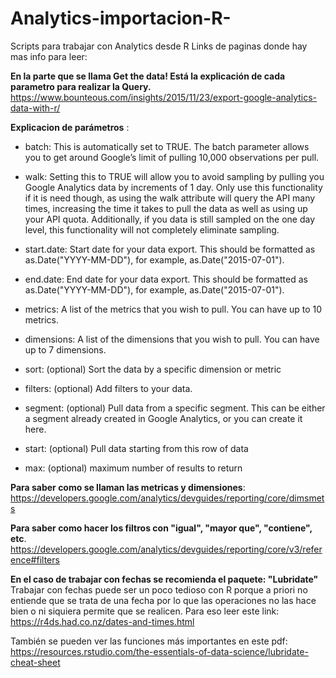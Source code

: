 # Analytics-importacion-R-
Scripts para trabajar con Analytics desde R 
Links de paginas donde hay mas info para leer: 


<b>En la parte que se llama Get the data! Está la explicación de cada parametro para realizar la Query.</b> 
https://www.bounteous.com/insights/2015/11/23/export-google-analytics-data-with-r/

<b>Explicacion de parámetros</b> : 
- batch: This is automatically set to TRUE. The batch parameter allows you to get around Google’s limit of pulling 10,000 observations per pull.

- walk: Setting this to TRUE will allow you to avoid sampling by pulling you Google Analytics data by increments of 1 day. Only use this functionality if it is need though, as using the walk attribute will query the API many times, increasing the time it takes to pull the data as well as using up your API quota. Additionally, if you data is still sampled on the one day level, this functionality will not completely eliminate sampling.

- start.date: Start date for your data export. This should be formatted as as.Date("YYYY-MM-DD"), for example, as.Date("2015-07-01").

- end.date: End date for your data export. This should be formatted as as.Date("YYYY-MM-DD"), for example, as.Date("2015-07-01").

- metrics: A list of the metrics that you wish to pull. You can have up to 10 metrics.

- dimensions: A list of the dimensions that you wish to pull. You can have up to 7 dimensions.

- sort: (optional) Sort the data by a specific dimension or metric

- filters: (optional) Add filters to your data.

- segment: (optional) Pull data from a specific segment. This can be either a segment already created in Google Analytics, or you can create it here.

- start: (optional) Pull data starting from this row of data

- max: (optional) maximum number of results to return

<b>Para saber como se llaman las metricas y dimensiones</b>: 
https://developers.google.com/analytics/devguides/reporting/core/dimsmets

<b>Para saber como hacer los filtros con "igual", "mayor que", "contiene", etc</b>. 
https://developers.google.com/analytics/devguides/reporting/core/v3/reference#filters

<b>En el caso de trabajar con fechas se recomienda el paquete: "Lubridate"</b>
Trabajar con fechas puede ser un poco tedioso con R porque a priori no entiende que se trata de una fecha por lo que las operaciones no las hace bien o ni siquiera permite que se realicen. Para eso leer este link: 
https://r4ds.had.co.nz/dates-and-times.html

También se pueden ver las funciones más importantes en este pdf: 
https://resources.rstudio.com/the-essentials-of-data-science/lubridate-cheat-sheet
